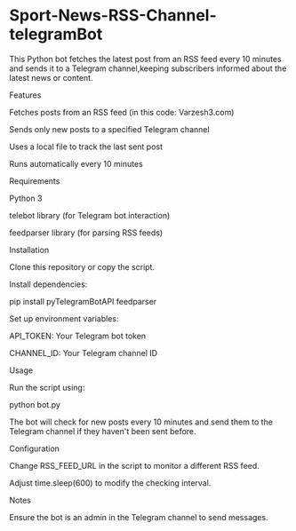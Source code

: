 # Sport-News-RSS-Channel-telegramBot
This Python bot fetches the latest post from an RSS feed every 10 minutes and sends it to a Telegram channel,keeping subscribers informed about the latest news or content.

Features

Fetches posts from an RSS feed (in this code: Varzesh3.com)

Sends only new posts to a specified Telegram channel

Uses a local file to track the last sent post

Runs automatically every 10 minutes

Requirements

Python 3

telebot library (for Telegram bot interaction)

feedparser library (for parsing RSS feeds)

Installation

Clone this repository or copy the script.

Install dependencies:

pip install pyTelegramBotAPI feedparser

Set up environment variables:

API_TOKEN: Your Telegram bot token

CHANNEL_ID: Your Telegram channel ID

Usage

Run the script using:

python bot.py

The bot will check for new posts every 10 minutes and send them to the Telegram channel if they haven't been sent before.

Configuration

Change RSS_FEED_URL in the script to monitor a different RSS feed.

Adjust time.sleep(600) to modify the checking interval.

Notes

Ensure the bot is an admin in the Telegram channel to send messages.
